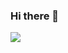 ### Hi there 👋

<!--
**marcelino230/marcelino230** is a ✨ _special_ ✨ repository because its `README.md` (this file) appears on your GitHub profile.

Here are some ideas to get you started:

- 🔭 I’m currently collager on Nasional University
- 🌱 I’m currently learning reactjs,java
- 🤔 I’m looking for help any html,js,css
- 💬 Ask me about [Instagram - @marcel.okta](https://instagram.com/marcel.okta)
- 📫 How to reach me: ...
- 😄 Pronouns: ...
- ⚡ Fun fact: ...
-->

<img src="https://github-readme-stats.vercel.app/api?username=iampawan&&show_icons=true&title_color=ffffff&icon_color=bb2acf&text_color=daf7dc&bg_color=151515">
